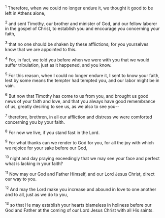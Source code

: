 <sup>1</sup> 
Therefore, when we could no longer endure it, we thought it good to be left in Athens alone, 

<sup>2</sup> 
and sent Timothy, our brother and minister of God, and our fellow laborer in the gospel of Christ, to establish you and encourage you concerning your faith, 

<sup>3</sup> 
that no one should be shaken by these afflictions; for you yourselves know that we are appointed to this. 

<sup>4</sup> 
For, in fact, we told you before when we were with you that we would suffer tribulation, just as it happened, and you know. 

<sup>5</sup> 
For this reason, when I could no longer endure it, I sent to know your faith, lest by some means the tempter had tempted you, and our labor might be in vain.

<sup>6</sup> 
But now that Timothy has come to us from you, and brought us good news of your faith and love, and that you always have good remembrance of us, greatly desiring to see us, as we also to see you-- 

<sup>7</sup> 
therefore, brethren, in all our affliction and distress we were comforted concerning you by your faith. 

<sup>8</sup> 
For now we live, if you stand fast in the Lord. 

<sup>9</sup> 
For what thanks can we render to God for you, for all the joy with which we rejoice for your sake before our God, 

<sup>10</sup> 
night and day praying exceedingly that we may see your face and perfect what is lacking in your faith? 

<sup>11</sup> 
Now may our God and Father Himself, and our Lord Jesus Christ, direct our way to you. 

<sup>12</sup> 
And may the Lord make you increase and abound in love to one another and to all, just as we do to you, 

<sup>13</sup> 
so that He may establish your hearts blameless in holiness before our God and Father at the coming of our Lord Jesus Christ with all His saints.